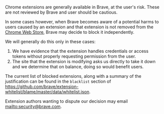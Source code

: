 Chrome extensions are generally available in Brave, at the user's risk. These are not reviewed by Brave and user should be cautious.

In some cases however, when Brave becomes aware of a potential harms to users caused by an extension and that extension is not removed from the [Chrome Web Store](https://chrome.google.com/webstore/category/extensions), Brave may decide to block it independently.

We will generally do this only in these cases:

1. We have evidence that the extension handles credentials or access tokens without properly requesting permission from the user.
2. The site that the extension is modifying asks us directly to take it down and we determine that on balance, doing so would benefit users.

The current list of blocked extensions, along with a summary of the justification can be found in the `blacklist` section of <https://github.com/brave/extension-whitelist/blame/master/data/whitelist.json>.

Extension authors wanting to dispute our decision may email <mailto:security@brave.com>.